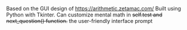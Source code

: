 Based on the GUI design of https://arithmetic.zetamac.com/
Built using Python with Tkinter.
Can customize mental math in ~~self.test and next_question() function.~~ the user-friendly interface prompt

